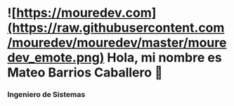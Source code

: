 # ![https://mouredev.com](https://raw.githubusercontent.com/mouredev/mouredev/master/mouredev_emote.png) Hola, mi nombre es Mateo Barrios Caballero 👋
### Ingeniero de Sistemas
